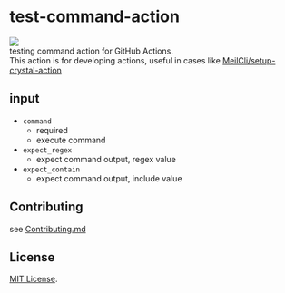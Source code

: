 # test-command-action
![](https://github.com/MeilCli/test-command-action/workflows/CI/badge.svg)  
testing command action for GitHub Actions.  
This action is for developing actions, useful in cases like [MeilCli/setup-crystal-action](https://github.com/MeilCli/setup-crystal-action)

## input
- `command`
  - required
  - execute command
- `expect_regex`
  - expect command output, regex value
- `expect_contain`
  - expect command output, include value

## Contributing
see [Contributing.md](./.github/CONTRIBUTING.md)

## License
[MIT License](LICENSE).